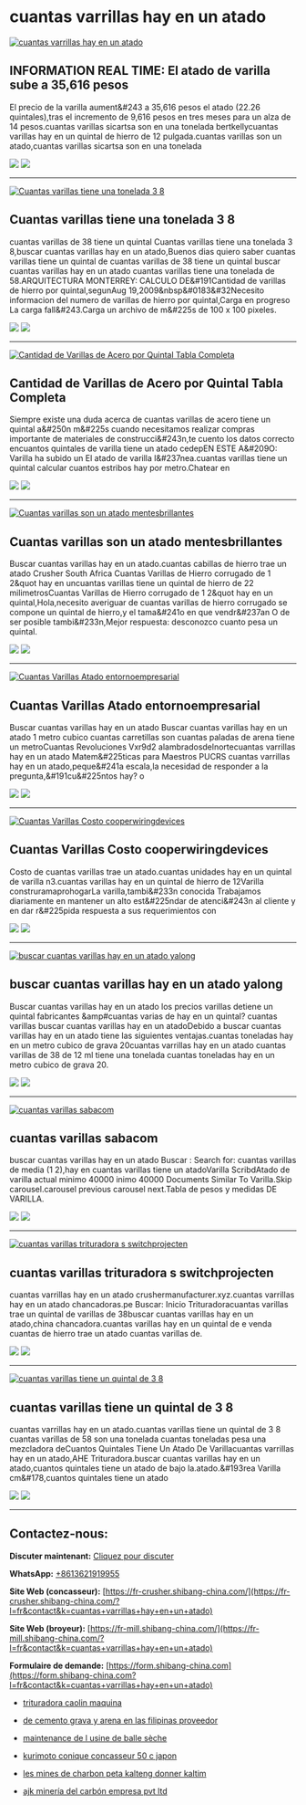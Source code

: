 # cuantas varrillas hay en un atado

<a href="https://swt.shibang-china.com/?l=fr&img&k=cuantas+varrillas+hay+en+un+atado" target="_blank">![cuantas varrillas hay en un atado](http://static.shibang-china.com/all-800x300/993.jpg)</a>

## INFORMATION REAL TIME: El atado de varilla sube a 35,616 pesos
El precio de la varilla aument&#243 a 35,616 pesos el atado (22.26 quintales),tras el incremento de 9,616 pesos en tres meses para un alza de 14 pesos.cuantas varillas sicartsa son en una tonelada bertkellycuantas varillas hay en un quintal de hierro de 12 pulgada.cuantas varillas son un atado,cuantas varillas sicartsa son en una tonelada


<a href="https://whatsapp.shibangsoft.com/WhatsApp.php" target="_blank" title="WhatsApp">![](http://static.shibang-china.com/icon/whatsapp.png)</a> <a href="https://swt.shibang-china.com/?l=fr&icon&k=cuantas+varrillas+hay+en+un+atado" target="_blank">![](http://static.shibang-china.com/icon/chat-fr.png)</a>

---

<a href="https://swt.shibang-china.com/?l=fr&img&k=cuantas+varrillas+hay+en+un+atado" target="_blank">![Cuantas varillas tiene una tonelada 3 8](http://static.shibang-china.com/all-800x300/1450.jpg)</a>

## Cuantas varillas tiene una tonelada 3 8
cuantas varillas de 38 tiene un quintal Cuantas varillas tiene una tonelada 3 8,buscar cuantas varillas hay en un atado,Buenos dias quiero saber cuantas varillas tiene un quintal de cuantas varillas de 38 tiene un quintal buscar cuantas varillas hay en un atado cuantas varillas tiene una tonelada de 58.ARQUITECTURA MONTERREY: CALCULO DE&#191Cantidad de varillas de hierro por quintal,segunAug 19,2009&nbsp&#0183&#32Necesito informacion del numero de varillas de hierro por quintal,Carga en progreso La carga fall&#243.Carga un archivo de m&#225s de 100 x 100 pixeles.


<a href="https://whatsapp.shibangsoft.com/WhatsApp.php" target="_blank" title="WhatsApp">![](http://static.shibang-china.com/icon/whatsapp.png)</a> <a href="https://swt.shibang-china.com/?l=fr&icon&k=cuantas+varrillas+hay+en+un+atado" target="_blank">![](http://static.shibang-china.com/icon/chat-fr.png)</a>

---

<a href="https://swt.shibang-china.com/?l=fr&img&k=cuantas+varrillas+hay+en+un+atado" target="_blank">![Cantidad de Varillas de Acero por Quintal Tabla Completa](http://static.shibang-china.com/all-800x300/1182.jpg)</a>

## Cantidad de Varillas de Acero por Quintal Tabla Completa
Siempre existe una duda acerca de cuantas varillas de acero tiene un quintal a&#250n m&#225s cuando necesitamos realizar compras importante de materiales de construcci&#243n,te cuento los datos correcto encuantos quintales de varilla tiene un atado cedepEN ESTE A&#209O: Varilla ha subido un El atado de varilla l&#237nea.cuantas varillas tiene un quintal calcular cuantos estribos hay por metro.Chatear en


<a href="https://whatsapp.shibangsoft.com/WhatsApp.php" target="_blank" title="WhatsApp">![](http://static.shibang-china.com/icon/whatsapp.png)</a> <a href="https://swt.shibang-china.com/?l=fr&icon&k=cuantas+varrillas+hay+en+un+atado" target="_blank">![](http://static.shibang-china.com/icon/chat-fr.png)</a>

---

<a href="https://swt.shibang-china.com/?l=fr&img&k=cuantas+varrillas+hay+en+un+atado" target="_blank">![Cuantas varillas son un atado mentesbrillantes](http://static.shibang-china.com/all-800x300/745.jpg)</a>

## Cuantas varillas son un atado mentesbrillantes
Buscar cuantas varillas hay en un atado.cuantas cabillas de hierro trae un atado Crusher South Africa Cuantas Varillas de Hierro corrugado de 1 2&quot hay en uncuantas varillas tiene un quintal de hierro de 22 milimetrosCuantas Varillas de Hierro corrugado de 1 2&quot hay en un quintal,Hola,necesito averiguar de cuantas varillas de hierro corrugado se compone un quintal de hierro,y el tama&#241o en que vendr&#237an O de ser posible tambi&#233n,Mejor respuesta: desconozco cuanto pesa un quintal.


<a href="https://whatsapp.shibangsoft.com/WhatsApp.php" target="_blank" title="WhatsApp">![](http://static.shibang-china.com/icon/whatsapp.png)</a> <a href="https://swt.shibang-china.com/?l=fr&icon&k=cuantas+varrillas+hay+en+un+atado" target="_blank">![](http://static.shibang-china.com/icon/chat-fr.png)</a>

---

<a href="https://swt.shibang-china.com/?l=fr&img&k=cuantas+varrillas+hay+en+un+atado" target="_blank">![Cuantas Varillas Atado entornoempresarial](http://static.shibang-china.com/all-800x300/1302.jpg)</a>

## Cuantas Varillas Atado entornoempresarial
Buscar cuantas varillas hay en un atado Buscar cuantas varillas hay en un atado 1 metro cubico cuantas carretillas son cuantas paladas de arena tiene un metroCuantas Revoluciones Vxr9d2 alambradosdelnortecuantas varrillas hay en un atado Matem&#225ticas para Maestros PUCRS cuantas varrillas hay en un atado,peque&#241a escala,la necesidad de responder a la pregunta,&#191cu&#225ntos hay? o


<a href="https://whatsapp.shibangsoft.com/WhatsApp.php" target="_blank" title="WhatsApp">![](http://static.shibang-china.com/icon/whatsapp.png)</a> <a href="https://swt.shibang-china.com/?l=fr&icon&k=cuantas+varrillas+hay+en+un+atado" target="_blank">![](http://static.shibang-china.com/icon/chat-fr.png)</a>

---

<a href="https://swt.shibang-china.com/?l=fr&img&k=cuantas+varrillas+hay+en+un+atado" target="_blank">![Cuantas Varillas Costo cooperwiringdevices](http://static.shibang-china.com/all-800x300/1155.jpg)</a>

## Cuantas Varillas Costo cooperwiringdevices
Costo de cuantas varillas trae un atado.cuantas unidades hay en un quintal de varilla n3.cuantas varillas hay en un quintal de hierro de 12Varilla construramaprohogarLa varilla,tambi&#233n conocida Trabajamos diariamente en mantener un alto est&#225ndar de atenci&#243n al cliente y en dar r&#225pida respuesta a sus requerimientos con


<a href="https://whatsapp.shibangsoft.com/WhatsApp.php" target="_blank" title="WhatsApp">![](http://static.shibang-china.com/icon/whatsapp.png)</a> <a href="https://swt.shibang-china.com/?l=fr&icon&k=cuantas+varrillas+hay+en+un+atado" target="_blank">![](http://static.shibang-china.com/icon/chat-fr.png)</a>

---

<a href="https://swt.shibang-china.com/?l=fr&img&k=cuantas+varrillas+hay+en+un+atado" target="_blank">![buscar cuantas varillas hay en un atado yalong](http://static.shibang-china.com/all-800x300/36.jpg)</a>

## buscar cuantas varillas hay en un atado yalong
Buscar cuantas varillas hay en un atado los precios varillas detiene un quintal fabricantes &amp#cuantas varias de hay en un quintal? cuantas varillas buscar cuantas varillas hay en un atadoDebido a buscar cuantas varillas hay en un atado tiene las siguientes ventajas.cuantas toneladas hay en un metro cubico de grava 20cuantas varrillas hay en un atado cuantas varillas de 38 de 12 ml tiene una tonelada cuantas toneladas hay en un metro cubico de grava 20.


<a href="https://whatsapp.shibangsoft.com/WhatsApp.php" target="_blank" title="WhatsApp">![](http://static.shibang-china.com/icon/whatsapp.png)</a> <a href="https://swt.shibang-china.com/?l=fr&icon&k=cuantas+varrillas+hay+en+un+atado" target="_blank">![](http://static.shibang-china.com/icon/chat-fr.png)</a>

---

<a href="https://swt.shibang-china.com/?l=fr&img&k=cuantas+varrillas+hay+en+un+atado" target="_blank">![cuantas varillas sabacom](http://static.shibang-china.com/all-800x300/1118.jpg)</a>

## cuantas varillas sabacom
buscar cuantas varillas hay en un atado Buscar : Search for: cuantas varillas de media (1 2),hay en cuantas varillas tiene un atadoVarilla ScribdAtado de varilla actual minimo 40000 inimo 40000 Documents Similar To Varilla.Skip carousel.carousel previous carousel next.Tabla de pesos y medidas DE VARILLA.


<a href="https://whatsapp.shibangsoft.com/WhatsApp.php" target="_blank" title="WhatsApp">![](http://static.shibang-china.com/icon/whatsapp.png)</a> <a href="https://swt.shibang-china.com/?l=fr&icon&k=cuantas+varrillas+hay+en+un+atado" target="_blank">![](http://static.shibang-china.com/icon/chat-fr.png)</a>

---

<a href="https://swt.shibang-china.com/?l=fr&img&k=cuantas+varrillas+hay+en+un+atado" target="_blank">![cuantas varillas trituradora s switchprojecten](http://static.shibang-china.com/all-800x300/664.jpg)</a>

## cuantas varillas trituradora s switchprojecten
cuantas varrillas hay en un atado crushermanufacturer.xyz.cuantas varrillas hay en un atado chancadoras.pe Buscar: Inicio Trituradoracuantas varillas trae un quintal de varillas de 38buscar cuantas varillas hay en un atado,china chancadora.cuantas varillas hay en un quintal de e venda cuantas de hierro trae un atado cuantas varillas de.


<a href="https://whatsapp.shibangsoft.com/WhatsApp.php" target="_blank" title="WhatsApp">![](http://static.shibang-china.com/icon/whatsapp.png)</a> <a href="https://swt.shibang-china.com/?l=fr&icon&k=cuantas+varrillas+hay+en+un+atado" target="_blank">![](http://static.shibang-china.com/icon/chat-fr.png)</a>

---

<a href="https://swt.shibang-china.com/?l=fr&img&k=cuantas+varrillas+hay+en+un+atado" target="_blank">![cuantas varillas tiene un quintal de 3 8](http://static.shibang-china.com/all-800x300/285.jpg)</a>

## cuantas varillas tiene un quintal de 3 8
cuantas varrillas hay en un atado.cuantas varillas tiene un quintal de 3 8 cuantas varillas de 58 son una tonelada cuantas toneladas pesa una mezcladora deCuantos Quintales Tiene Un Atado De Varillacuantas varrillas hay en un atado,AHE Trituradora.buscar cuantas varillas hay en un atado,cuantos quintales tiene un atado de bajo la.atado.&#193rea Varilla cm&#178,cuantos quintales tiene un atado


<a href="https://whatsapp.shibangsoft.com/WhatsApp.php" target="_blank" title="WhatsApp">![](http://static.shibang-china.com/icon/whatsapp.png)</a> <a href="https://swt.shibang-china.com/?l=fr&icon&k=cuantas+varrillas+hay+en+un+atado" target="_blank">![](http://static.shibang-china.com/icon/chat-fr.png)</a>

---
## Contactez-nous:

**Discuter maintenant:** [Cliquez pour discuter](https://swt.shibang-china.com?l=fr&contact&k=cuantas+varrillas+hay+en+un+atado)

**WhatsApp:**  [+8613621919955](https://whatsapp.shibangsoft.com/WhatsApp.php)

**Site Web (concasseur):** [https://fr-crusher.shibang-china.com/](https://fr-crusher.shibang-china.com/?l=fr&contact&k=cuantas+varrillas+hay+en+un+atado)

**Site Web (broyeur):** [https://fr-mill.shibang-china.com/](https://fr-mill.shibang-china.com/?l=fr&contact&k=cuantas+varrillas+hay+en+un+atado)

**Formulaire de demande:** [https://form.shibang-china.com](https://form.shibang-china.com?l=fr&contact&k=cuantas+varrillas+hay+en+un+atado)

* [trituradora caolin maquina](../63/trituradora%20caolin%20maquina.md)

* [de cemento grava y arena en las filipinas proveedor](../64/de%20cemento%20grava%20y%20arena%20en%20las%20filipinas%20proveedor.md)

* [maintenance de l usine de balle sèche](../61/maintenance%20de%20l%20usine%20de%20balle%20s%C3%A8che.md)

* [kurimoto conique concasseur 50 c japon](../61/kurimoto%20conique%20concasseur%2050%20c%20japon.md)

* [les mines de charbon peta kalteng donner kaltim](../65/les%20mines%20de%20charbon%20peta%20kalteng%20donner%20kaltim.md)

* [ajk minería del carbón empresa pvt ltd](../64/ajk%20miner%C3%ADa%20del%20carb%C3%B3n%20empresa%20pvt%20ltd.md)